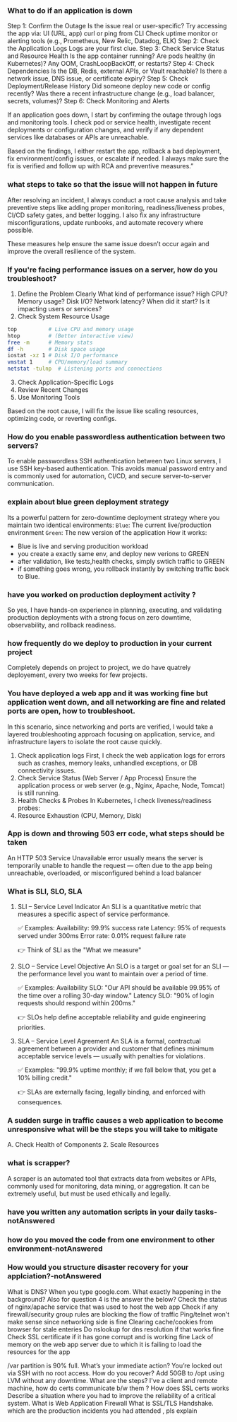 ### What to do if an application is down
Step 1: Confirm the Outage
    Is the issue real or user-specific?
    Try accessing the app via:
    UI (URL, app)
    curl or ping from CLI
    Check uptime monitor or alerting tools (e.g., Prometheus, New Relic, Datadog, ELK)
Step 2: Check the Application Logs
Logs are your first clue.
Step 3: Check Service Status and Resource Health
    Is the app container running?
    Are pods healthy (in Kubernetes)?
    Any OOM, CrashLoopBackOff, or restarts?
Step 4: Check Dependencies
    Is the DB, Redis, external APIs, or Vault reachable?
    Is there a network issue, DNS issue, or certificate expiry?
Step 5: Check Deployment/Release History
    Did someone deploy new code or config recently?
    Was there a recent infrastructure change (e.g., load balancer, secrets, volumes)?
Step 6: Check Monitoring and Alerts

If an application goes down, I start by confirming the outage through logs and monitoring tools. I check pod or service health, investigate recent deployments or configuration changes, and verify if any dependent services like databases or APIs are unreachable.

Based on the findings, I either restart the app, rollback a bad deployment, fix environment/config issues, or escalate if needed. I always make sure the fix is verified and follow up with RCA and preventive measures.”

### what steps to take so that the issue will not happen in future 
After resolving an incident, I always conduct a root cause analysis and take preventive steps like adding proper monitoring, readiness/liveness probes, CI/CD safety gates, and better logging. I also fix any infrastructure misconfigurations, update runbooks, and automate recovery where possible.

These measures help ensure the same issue doesn’t occur again and improve the overall resilience of the system.

### If you're facing performance issues on a server, how do you troubleshoot?
1. Define the Problem Clearly
    What kind of performance issue?
    High CPU?
    Memory usage?
    Disk I/O?
    Network latency?
    When did it start?
    Is it impacting users or services?
2. Check System Resource Usage
``` bash
top          # Live CPU and memory usage
htop         # (Better interactive view)
free -m      # Memory stats
df -h        # Disk space usage
iostat -xz 1 # Disk I/O performance
vmstat 1     # CPU/memory/load summary
netstat -tulnp  # Listening ports and connections
```
3. Check Application-Specific Logs
4. Review Recent Changes
5. Use Monitoring Tools

Based on the root cause, I will fix the issue like scaling resources, optimizing code, or reverting configs. 

### How do you enable passwordless authentication between two servers?
To enable passwordless SSH authentication between two Linux servers, I use SSH key-based authentication. This avoids manual password entry and is commonly used for automation, CI/CD, and secure server-to-server communication.

### explain about blue green deployment strategy 
Its a powerful pattern for zero-downtime deployment strategy where you maintain two identical environments:
`Blue`: The current live/production environment
`Green`: The new version of the application
How it works:
- Blue is live and serving producition workload
- you create a exactly same env, and deploy new verions to GREEN
- after validation, like tests,health checks, simply swtich traffic to GREEN
- if something goes wrong, you rollback instantly by switching traffic back to Blue.

### have you worked on production deployment activity ?
So yes, I have hands-on experience in planning, executing, and validating production deployments with a strong focus on zero downtime, observability, and rollback readiness.


### how frequently do we deploy to production in your current project
Completely depends on project to project, we do have quatrely deployement, every two weeks for few projects.

### You have deployed a web app and it was working fine but application went down, and all networking are fine and related ports are open, how to troubleshoot.
In this scenario, since networking and ports are verified, I would take a layered troubleshooting approach focusing on application, service, and infrastructure layers to isolate the root cause quickly.
1. Check application logs
First, I check the web application logs for errors such as crashes, memory leaks, unhandled exceptions, or DB connectivity issues.
2. Check Service Status (Web Server / App Process)
Ensure the application process or web server (e.g., Nginx, Apache, Node, Tomcat) is still running.
3. Health Checks & Probes
In Kubernetes, I check liveness/readiness probes:
4. Resource Exhaustion (CPU, Memory, Disk)


### App is down and throwing 503 err code, what steps should be taken
An HTTP 503 Service Unavailable error usually means the server is temporarily unable to handle the request — often due to the app being unreachable, overloaded, or misconfigured behind a load balancer

### What is SLI, SLO, SLA
1. SLI – Service Level Indicator
An SLI is a quantitative metric that measures a specific aspect of service performance.

    ✅ Examples:
    Availability: 99.9% success rate
    Latency: 95% of requests served under 300ms
    Error rate: 0.01% request failure rate

    👉 Think of SLI as the "What we measure"
2. SLO – Service Level Objective
An SLO is a target or goal set for an SLI — the performance level you want to maintain over a period of time.

    ✅ Examples:
    Availability SLO: "Our API should be available 99.95% of the time over a rolling 30-day window."
    Latency SLO: "90% of login requests should respond within 200ms."

    👉 SLOs help define acceptable reliability and guide engineering priorities.
3. SLA – Service Level Agreement
An SLA is a formal, contractual agreement between a provider and customer that defines minimum acceptable service levels — usually with penalties for violations.

    ✅ Examples:
    "99.9% uptime monthly; if we fall below that, you get a 10% billing credit."

    👉 SLAs are externally facing, legally binding, and enforced with consequences.
### A sudden surge in traffic causes a web application to become unresponsive what will be the steps you will take to mitigate
A. Check Health of Components
2. Scale Resources

### what is scrapper?
A scraper is an automated tool that extracts data from websites or APIs, commonly used for monitoring, data mining, or aggregation. It can be extremely useful, but must be used ethically and legally.


 ### have you written any automation scripts in your daily tasks-notAnswered
 ### how do you moved the code from one environment to other environment-notAnswered
### How would you structure disaster recovery for your applciation?-notAnswered
What is DNS? When you type google.com. What exactly happening in the background?
Also for question 4 is the answer the below?
Check the status of nginx/apache service that was used to host the web app
Check if any firewall/security group rules are blocking the flow of traffic
Ping/telnet won't make sense since networking side is fine
Clearing cache/cookies from browser for stale enteries
Do nslookup for dns resolution if that works fine
Check SSL certificate if it has gone corrupt and is working fine
Lack of memory on the web app server due to which it is failing to load the resources for the app

/var partition is 90% full. What’s your immediate action?
You’re locked out via SSH with no root access. How do you recover?
Add 50GB to /opt using LVM without any downtime. What are the steps?
I've a client and remote machine, how do certs communicate b/w them ?
How does SSL certs works
Describe a situation where you had to improve the reliability of a critical system.
What is Web Application Firewall
What is SSL/TLS Handshake.
which are the production incidents you had attended , pls explain